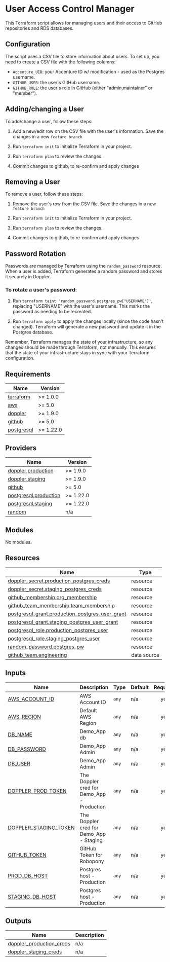 # User Access Control Manager

This Terraform script allows for managing users and their access to GitHub repositories and RDS databases.

## Configuration

The script uses a CSV file to store information about users. To set up, you need to create a CSV file with the following columns:

- `Accenture_UID`: your Accenture ID w/ modification - used as the Postgres username.
- `GITHUB_USER`: the user's GitHub username.
- `GITHUB_ROLE`: the user's role in GitHub (either "admin,maintainer" or "member").

## Adding/changing a User

To add/change a user, follow these steps:

1. Add a new/edit row on the CSV file with the user's information. Save the changes in a new `feature branch`

2. Run `terraform init` to initialize Terraform in your project.

3. Run `terraform plan` to review the changes. 

4. Commit changes to github, to re-confirm and apply changes

## Removing a User

To remove a user, follow these steps:

1. Remove the user's row from the CSV file. Save the changes in a new `feature branch`

2. Run `terraform init` to initialize Terraform in your project.

3. Run `terraform plan` to review the changes.  

4. Commit changes to github, to re-confirm and apply changes

## Password Rotation

Passwords are managed by Terraform using the `random_password` resource. When a user is added, Terraform generates a random password and stores it securely in Doppler.

### To rotate a user's password:

1. Run `terraform taint 'random_password.postgres_pw["USERNAME"]'`, replacing "USERNAME" with the user's username. This marks the password as needing to be recreated.

2. Run `terraform apply` to apply the changes locally (since the code hasn't changed). Terraform will generate a new password and update it in the Postgres database.

Remember, Terraform manages the state of your infrastructure, so any changes should be made through Terraform, not manually. This ensures that the state of your infrastructure stays in sync with your Terraform configuration.

<!-- BEGINNING OF PRE-COMMIT-TERRAFORM DOCS HOOK -->
## Requirements

| Name | Version |
|------|---------|
| <a name="requirement_terraform"></a> [terraform](#requirement\_terraform) | >= 1.0.0 |
| <a name="requirement_aws"></a> [aws](#requirement\_aws) | >= 5.0 |
| <a name="requirement_doppler"></a> [doppler](#requirement\_doppler) | >= 1.9.0 |
| <a name="requirement_github"></a> [github](#requirement\_github) | >= 5.0 |
| <a name="requirement_postgresql"></a> [postgresql](#requirement\_postgresql) | >= 1.22.0 |

## Providers

| Name | Version |
|------|---------|
| <a name="provider_doppler.production"></a> [doppler.production](#provider\_doppler.production) | >= 1.9.0 |
| <a name="provider_doppler.staging"></a> [doppler.staging](#provider\_doppler.staging) | >= 1.9.0 |
| <a name="provider_github"></a> [github](#provider\_github) | >= 5.0 |
| <a name="provider_postgresql.production"></a> [postgresql.production](#provider\_postgresql.production) | >= 1.22.0 |
| <a name="provider_postgresql.staging"></a> [postgresql.staging](#provider\_postgresql.staging) | >= 1.22.0 |
| <a name="provider_random"></a> [random](#provider\_random) | n/a |

## Modules

No modules.

## Resources

| Name | Type |
|------|------|
| [doppler_secret.production_postgres_creds](https://registry.terraform.io/providers/DopplerHQ/doppler/latest/docs/resources/secret) | resource |
| [doppler_secret.staging_postgres_creds](https://registry.terraform.io/providers/DopplerHQ/doppler/latest/docs/resources/secret) | resource |
| [github_membership.org_membership](https://registry.terraform.io/providers/integrations/github/latest/docs/resources/membership) | resource |
| [github_team_membership.team_membership](https://registry.terraform.io/providers/integrations/github/latest/docs/resources/team_membership) | resource |
| [postgresql_grant.production_postgres_user_grant](https://registry.terraform.io/providers/cyrilgdn/postgresql/latest/docs/resources/grant) | resource |
| [postgresql_grant.staging_postgres_user_grant](https://registry.terraform.io/providers/cyrilgdn/postgresql/latest/docs/resources/grant) | resource |
| [postgresql_role.production_postgres_user](https://registry.terraform.io/providers/cyrilgdn/postgresql/latest/docs/resources/role) | resource |
| [postgresql_role.staging_postgres_user](https://registry.terraform.io/providers/cyrilgdn/postgresql/latest/docs/resources/role) | resource |
| [random_password.postgres_pw](https://registry.terraform.io/providers/hashicorp/random/latest/docs/resources/password) | resource |
| [github_team.engineering](https://registry.terraform.io/providers/integrations/github/latest/docs/data-sources/team) | data source |

## Inputs

| Name | Description | Type | Default | Required |
|------|-------------|------|---------|:--------:|
| <a name="input_AWS_ACCOUNT_ID"></a> [AWS\_ACCOUNT\_ID](#input\_AWS\_ACCOUNT\_ID) | AWS Account ID | `any` | n/a | yes |
| <a name="input_AWS_REGION"></a> [AWS\_REGION](#input\_AWS\_REGION) | Default AWS Region | `any` | n/a | yes |
| <a name="input_DB_NAME"></a> [DB\_NAME](#input\_DB\_NAME) | Demo\_App db | `any` | n/a | yes |
| <a name="input_DB_PASSWORD"></a> [DB\_PASSWORD](#input\_DB\_PASSWORD) | Demo\_App Admin | `any` | n/a | yes |
| <a name="input_DB_USER"></a> [DB\_USER](#input\_DB\_USER) | Demo\_App Admin | `any` | n/a | yes |
| <a name="input_DOPPLER_PROD_TOKEN"></a> [DOPPLER\_PROD\_TOKEN](#input\_DOPPLER\_PROD\_TOKEN) | The Doppler cred for Demo\_App - Production | `any` | n/a | yes |
| <a name="input_DOPPLER_STAGING_TOKEN"></a> [DOPPLER\_STAGING\_TOKEN](#input\_DOPPLER\_STAGING\_TOKEN) | The Doppler cred for Demo\_App - Staging | `any` | n/a | yes |
| <a name="input_GITHUB_TOKEN"></a> [GITHUB\_TOKEN](#input\_GITHUB\_TOKEN) | GitHub Token for Robopony | `any` | n/a | yes |
| <a name="input_PROD_DB_HOST"></a> [PROD\_DB\_HOST](#input\_PROD\_DB\_HOST) | Postgres host - Production | `any` | n/a | yes |
| <a name="input_STAGING_DB_HOST"></a> [STAGING\_DB\_HOST](#input\_STAGING\_DB\_HOST) | Postgres host - Production | `any` | n/a | yes |

## Outputs

| Name | Description |
|------|-------------|
| <a name="output_doppler_production_creds"></a> [doppler\_production\_creds](#output\_doppler\_production\_creds) | n/a |
| <a name="output_doppler_staging_creds"></a> [doppler\_staging\_creds](#output\_doppler\_staging\_creds) | n/a |
<!-- END OF PRE-COMMIT-TERRAFORM DOCS HOOK -->
